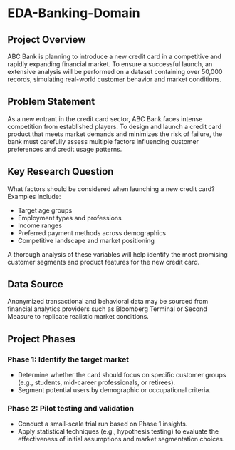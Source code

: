# EDA-Banking-Domain

## Project Overview

ABC Bank is planning to introduce a new credit card in a competitive and rapidly expanding financial market. To ensure a successful launch, an extensive analysis will be performed on a dataset containing over 50,000 records, simulating real-world customer behavior and market conditions.

## Problem Statement

As a new entrant in the credit card sector, ABC Bank faces intense competition from established players. To design and launch a credit card product that meets market demands and minimizes the risk of failure, the bank must carefully assess multiple factors influencing customer preferences and credit usage patterns.

## Key Research Question

What factors should be considered when launching a new credit card? Examples include:
- Target age groups
- Employment types and professions
- Income ranges
- Preferred payment methods across demographics
- Competitive landscape and market positioning

A thorough analysis of these variables will help identify the most promising customer segments and product features for the new credit card.

## Data Source

Anonymized transactional and behavioral data may be sourced from financial analytics providers such as Bloomberg Terminal or Second Measure to replicate realistic market conditions.

## Project Phases

### Phase 1: Identify the target market

- Determine whether the card should focus on specific customer groups (e.g., students, mid-career professionals, or retirees).
- Segment potential users by demographic or occupational criteria.

### Phase 2: Pilot testing and validation

- Conduct a small-scale trial run based on Phase 1 insights.
- Apply statistical techniques (e.g., hypothesis testing) to evaluate the effectiveness of initial assumptions and market segmentation choices.
